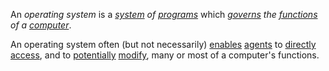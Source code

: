 An *operating system* is a *[system](https://github.com/gcassel/Modular-Organization-Terminology/blob/master/terms/system.md) of [programs](https://github.com/gcassel/Modular-Organization-Terminology/blob/master/terms/program.md)* which *[governs](https://github.com/gcassel/Modular-Organization-Terminology/blob/master/terms/govern.md) the [functions](https://github.com/gcassel/Modular-Organization-Terminology/blob/master/terms/function.md) of a [computer](https://github.com/gcassel/Modular-Organization-Terminology/blob/master/terms/computer.md)*.
		
An operating system often (but not necessarily) [enables](https://github.com/gcassel/Modular-Organization-Terminology/blob/master/terms/enable.md) [agents](https://github.com/gcassel/Modular-Organization-Terminology/blob/master/terms/agent.md) to [directly](https://github.com/gcassel/Modular-Organization-Terminology/blob/master/terms/direct.md) [access](https://github.com/gcassel/Modular-Organization-Terminology/blob/master/terms/access.md), and to [potentially](https://github.com/gcassel/Modular-Organization-Terminology/blob/master/terms/potential.md) [modify](https://github.com/gcassel/Modular-Organization-Terminology/blob/master/terms/modify.md), many or most of a computer's functions.
